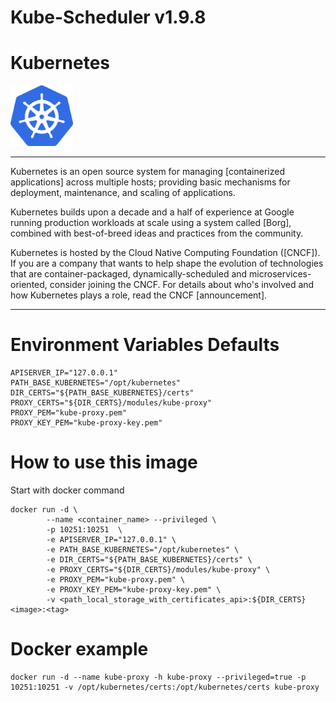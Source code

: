 # Kube-Scheduler v1.9.8

# Kubernetes

<img src="https://github.com/kubernetes/kubernetes/raw/master/logo/logo.png" width="100">

----

Kubernetes is an open source system for managing [containerized applications]
across multiple hosts; providing basic mechanisms for deployment, maintenance,
and scaling of applications.

Kubernetes builds upon a decade and a half of experience at Google running
production workloads at scale using a system called [Borg],
combined with best-of-breed ideas and practices from the community.

Kubernetes is hosted by the Cloud Native Computing Foundation ([CNCF]).
If you are a company that wants to help shape the evolution of
technologies that are container-packaged, dynamically-scheduled
and microservices-oriented, consider joining the CNCF.
For details about who's involved and how Kubernetes plays a role,
read the CNCF [announcement].

----

# Environment Variables Defaults

```
APISERVER_IP="127.0.0.1"
PATH_BASE_KUBERNETES="/opt/kubernetes"
DIR_CERTS="${PATH_BASE_KUBERNETES}/certs"
PROXY_CERTS="${DIR_CERTS}/modules/kube-proxy"
PROXY_PEM="kube-proxy.pem"
PROXY_KEY_PEM="kube-proxy-key.pem"

```
# How to use this image

Start with docker command

```
docker run -d \
        --name <container_name> --privileged \ 
        -p 10251:10251  \
        -e APISERVER_IP="127.0.0.1" \
        -e PATH_BASE_KUBERNETES="/opt/kubernetes" \
        -e DIR_CERTS="${PATH_BASE_KUBERNETES}/certs" \
        -e PROXY_CERTS="${DIR_CERTS}/modules/kube-proxy" \
        -e PROXY_PEM="kube-proxy.pem" \
        -e PROXY_KEY_PEM="kube-proxy-key.pem" \
        -v <path_local_storage_with_certificates_api>:${DIR_CERTS} <image>:<tag>
```

# Docker example

```
docker run -d --name kube-proxy -h kube-proxy --privileged=true -p 10251:10251 -v /opt/kubernetes/certs:/opt/kubernetes/certs kube-proxy
     
```